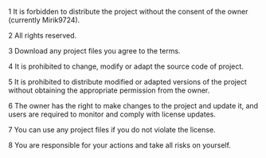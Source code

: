 1 It is forbidden to distribute the project without the consent of the owner (currently Mirik9724).

2 All rights reserved.

3 Download any project files you agree to the terms.

4 It is prohibited to change, modify or adapt the source code of project.

5 It is prohibited to distribute modified or adapted versions of the project without obtaining the appropriate permission from the owner.

6 The owner has the right to make changes to the project and update it, and users are required to monitor and comply with license updates.

7 You can use any project files if you do not violate the license.

8 You are responsible for your actions and take all risks on yourself.